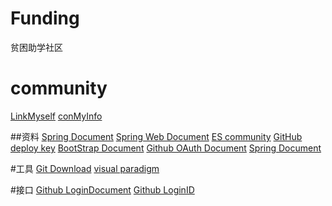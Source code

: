 # Funding
贫困助学社区

# community
[LinkMyself](http://localhost:8887/callback)
[conMyInfo](https://github.com/settings/applications/1163208)

##资料
[Spring Document](https://spring.io/guides)
[Spring Web Document](https://spring.io/guides/gs/serving-web-content/)
[ES community](https://elasticsearch.cn/explore)
[GitHub deploy key](https://developer.github.com/v3/guides/managing-deploy-keys/#deploy-keys)
[BootStrap Document](https://v3.bootcss.com/getting-started/)
[Github OAuth Document](https://developer.github.com/apps/building-oauth-apps/creating-an-oauth-app/)
[Spring Document](https://docs.spring.io/spring-boot/docs/2.0.0.RC1/reference/htmlsingle/#boot-features-embedded-database-support)

#工具
[Git Download](https://git-scm.com/downloads)
[visual paradigm](https://www.visual-paradigm.com/cn/tour/)


#接口
[Github LoginDocument](https://developer.github.com/apps/building-oauth-apps/authorizing-oauth-apps/)
[Github LoginID](https://github.com/settings/applications/1163208)
